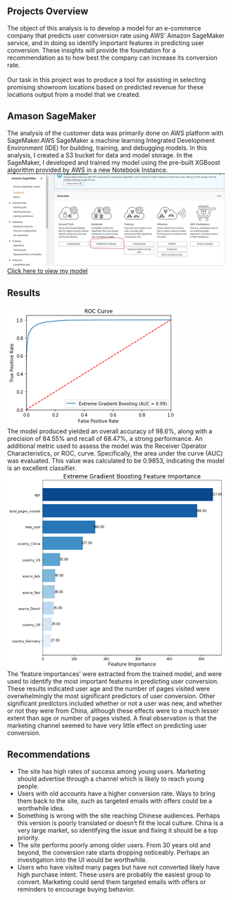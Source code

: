 ## Projects Overview

The object of this analysis is to develop a model for an e-commerce company that predicts user conversion rate using AWS’ Amazon SageMaker service, and in doing so identify important features in predicting user conversion. These insights will provide the foundation for a recommendation as to how best the company can increase its conversion rate.
<br/>
<br/>
Our task in this project was to produce a tool for assisting in selecting promising showroom locations based on predicted revenue for these locations output from a model that we created.

## Amason SageMaker
The analysis of the customer data was primarily done on AWS platform with SageMaker.AWS SageMaker a machine learning Integrated Development Environment (IDE) for building, training, and debugging models. In this analysis, I created a S3 bucket for data and model storage. In the SageMaker, I developed and trained my model using the pre-built XGBoost algorithm provided by AWS in a new Notebook Instance.
![Sagemaker](images/sagemaker.JPG)
<br/>
[Click here to view my model](/notebook/index.html)

## Results 
![Results](images/ROV.png)
<br/>
The model produced yielded an overall accuracy of 98.6%, along with a precision of 84.55% and recall of 68.47%, a strong performance. An additional metric used to assess the model was the Receiver Operator Characteristics, or ROC, curve. Specifically, the area under the curve (AUC) was evaluated. This value was calculated to be 0.9853, indicating the model is an excellent classifier.
<br/>
![Results](images/XGB.png)
<br/>
The ‘feature importances’ were extracted from the trained model, and were used to identify the most important features in predicting user conversion. These results indicated user age and the number of pages visited were overwhelmingly the most significant predictors of user conversion. Other significant predictors included whether or not a user was new, and whether or not they were from China, although these effects were to a much lesser extent than age or number of pages visited. A final observation is that the marketing channel seemed to have very little effect on predicting user conversion.

## Recommendations

-	The site has high rates of success among young users. Marketing should advertise through a channel which is likely to reach young people.<br/>
-	Users with old accounts have a higher conversion rate. Ways to bring them back to the site, such as targeted emails with offers could be a worthwhile idea.<br/>
-	Something is wrong with the site reaching Chinese audiences. Perhaps this version is poorly translated or doesn’t fit the local culture. China is a very large market, so identifying the issue and fixing it should be a top priority.<br/>
-	The site performs poorly among older users. From 30 years old and beyond, the conversion rate starts dropping noticeably. Perhaps an investigation into the UI would be worthwhile.<br/>
-	Users who have visited many pages but have not converted likely have high purchase intent. These users are probably the easiest group to convert. Marketing could send them targeted emails with offers or reminders to encourage buying behavior.


